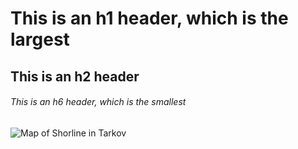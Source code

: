 # This is an h1 header, which is the largest
## This is an h2 header
###### This is an h6 header, which is the smallest
![Map of Shorline in Tarkov](https://static.wikia.nocookie.net/escapefromtarkov_gamepedia/images/a/ac/Shoreline_Map_-_12.7.png)
